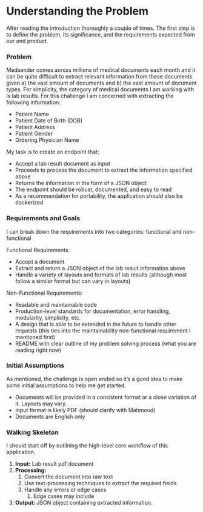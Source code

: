 # Understanding the Problem

After reading the introduction thoroughly a couple of times. The first step is to define the problem, its significance, and the requirements expected from our end product.

### Problem

Medsender comes across millions of medical documents each month and it can be quite difficult to extract relevant information from these documents given a) the vast amount of documents and b) the vast amount of document types. For simplicity, the category of medical documents I am working with is lab results. For this challenge I am concerned with extracting the following information:

- Patient Name
- Patient Date of Birth (DOB)
- Patient Address
- Patient Gender
- Ordering Physician Name

My task is to create an endpoint that:

- Accept a lab result document as input
- Proceeds to process the document to extract the information specified above
- Returns the information in the form of a JSON object
- The endpoint should be robust, documented, and easy to read
- As a recommendation for portability, the application should also be dockerized

### Requirements and Goals

I can break down the requirements into two categories: functional and non-functional

Functional Requirements:

- Accept a document
- Extract and return a JSON object of the lab result information above
- Handle a variety of layouts and formats of lab results (although most follow a similar format but can vary in layouts)

Non-Functional Requirements:

- Readable and maintainable code
- Production-level standards for documentation, error handling, modularity, simplicity, etc.
- A design that is able to be extended in the future to handle other requests (this ties into the maintainability non-functional requirement I mentioned first)
- README with clear outline of my problem solving process (what you are reading right now)

### Initial Assumptions

As mentioned, the challenge is open ended so it’s a good idea to make some initial assumptions to help me get started.

- Documents will be provided in a consistent format or a close variation of it. Layouts may vary.
- Input format is likely PDF (should clarify with Mahmoud)
- Documents are English only

### Walking Skeleton

I should start off by outlining the high-level core workflow of this application.

1. **Input:** Lab result pdf document
2. **Processing:**
    1. Convert the document into raw text
    2. Use text-processing techniques to extract the required fields
    3. Handle any errors or edge cases
        1. Edge cases may include
3. **Output:** JSON object containing extracted information.
